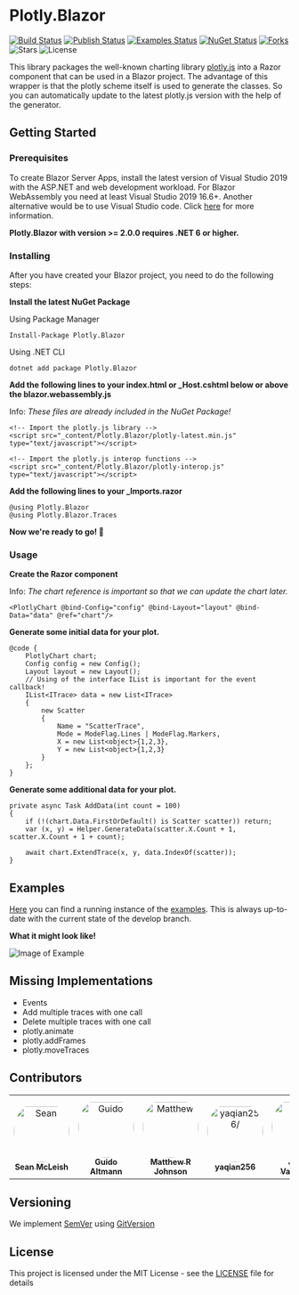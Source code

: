 # Plotly.Blazor

[![Build Status](https://img.shields.io/github/workflow/status/LayTec-AG/Plotly.Blazor/Build?label=build)](https://www.nuget.org/packages/Plotly.Blazor/)
[![Publish Status](https://img.shields.io/github/workflow/status/LayTec-AG/Plotly.Blazor/Publish?label=publish)](https://www.nuget.org/packages/Plotly.Blazor/)
[![Examples Status](https://img.shields.io/github/workflow/status/LayTec-AG/Plotly.Blazor/Deploy%20Examples?label=examples)](https://delightful-pebble-00ab3ee10.1.azurestaticapps.net/)
[![NuGet Status](https://img.shields.io/nuget/v/Plotly.Blazor)](https://www.nuget.org/packages/Plotly.Blazor/) 
[![Forks](https://img.shields.io/github/forks/LayTec-AG/Plotly.Blazor)](https://github.com/LayTec-AG/Plotly.Blazor/network/members)
![Stars](https://img.shields.io/github/stars/LayTec-AG/Plotly.Blazor)
![License](https://img.shields.io/github/license/LayTec-AG/Plotly.Blazor)

This library packages the well-known charting library [plotly.js](https://github.com/plotly/plotly.js) into a Razor component that can be used in a Blazor project.
The advantage of this wrapper is that the plotly scheme itself is used to generate the classes. So you can automatically update to the latest plotly.js version with the help of the generator.

## Getting Started

### Prerequisites

To create Blazor Server Apps, install the latest version of Visual Studio 2019 with the ASP.NET and web development workload.
For Blazor WebAssembly you need at least Visual Studio 2019 16.6+.
Another alternative would be to use Visual Studio code. Click [here](https://docs.microsoft.com/en-us/aspnet/core/blazor/get-started?view=aspnetcore-3.1&tabs=visual-studio-code) for more information.

**Plotly.Blazor with version >= 2.0.0 requires .NET 6 or higher.**


### Installing

After you have created your Blazor project, you need to do the following steps:


**Install the latest NuGet Package**

Using Package Manager
```
Install-Package Plotly.Blazor
```

Using .NET CLI
```
dotnet add package Plotly.Blazor
```


**Add the following lines to your index.html or _Host.cshtml below or above the blazor.webassembly.js**

Info: *These files are already included in the NuGet Package!*

```
<!-- Import the plotly.js library -->
<script src="_content/Plotly.Blazor/plotly-latest.min.js" type="text/javascript"></script>

<!-- Import the plotly.js interop functions -->
<script src="_content/Plotly.Blazor/plotly-interop.js" type="text/javascript"></script>
```

**Add the following lines to your _Imports.razor**

```
@using Plotly.Blazor
@using Plotly.Blazor.Traces
```

**Now we're ready to go! :tada:**

### Usage

**Create the Razor component**

Info: *The chart reference is important so that we can update the chart later.*

```
<PlotlyChart @bind-Config="config" @bind-Layout="layout" @bind-Data="data" @ref="chart"/>
```

**Generate some initial data for your plot.**

```
@code {
    PlotlyChart chart;
    Config config = new Config();
    Layout layout = new Layout();
    // Using of the interface IList is important for the event callback!
    IList<ITrace> data = new List<ITrace>
    {
        new Scatter
        {
            Name = "ScatterTrace",
            Mode = ModeFlag.Lines | ModeFlag.Markers,
            X = new List<object>{1,2,3},
            Y = new List<object>{1,2,3}
        }
    };
}
```

**Generate some additional data for your plot.**

```
private async Task AddData(int count = 100)
{
    if (!(chart.Data.FirstOrDefault() is Scatter scatter)) return;
    var (x, y) = Helper.GenerateData(scatter.X.Count + 1, scatter.X.Count + 1 + count);

    await chart.ExtendTrace(x, y, data.IndexOf(scatter));
}
```

## Examples

[Here](https://delightful-pebble-00ab3ee10.1.azurestaticapps.net/) you can find a running instance of the [examples](Plotly.Blazor.Examples/). This is always up-to-date with the current state of the develop branch.

**What it might look like!**

![Image of Example](https://i.imgur.com/WU4tdSA.png)

## Missing Implementations

- Events
- Add multiple traces with one call
- Delete multiple traces with one call
- plotly.animate
- plotly.addFrames
- plotly.moveTraces

## Contributors

<table>
<tr>
    <td align="center" style="word-wrap: break-word; width: 150.0; height: 150.0">
        <a href=https://github.com/sean-mcl>
            <img src=https://avatars.githubusercontent.com/u/64470948?v=4 width="100;"  style="border-radius:50%;align-items:center;justify-content:center;overflow:hidden;padding-top:10px" alt=Sean McLeish/>
            <br />
            <sub style="font-size:14px"><b>Sean McLeish</b></sub>
        </a>
    </td>
    <td align="center" style="word-wrap: break-word; width: 150.0; height: 150.0">
        <a href=https://github.com/guido-altmann>
            <img src=https://avatars.githubusercontent.com/u/61827902?v=4 width="100;"  style="border-radius:50%;align-items:center;justify-content:center;overflow:hidden;padding-top:10px" alt=Guido Altmann/>
            <br />
            <sub style="font-size:14px"><b>Guido Altmann</b></sub>
        </a>
    </td>
    <td align="center" style="word-wrap: break-word; width: 150.0; height: 150.0">
        <a href=https://github.com/centreboard>
            <img src=https://avatars.githubusercontent.com/u/10487726?v=4 width="100;"  style="border-radius:50%;align-items:center;justify-content:center;overflow:hidden;padding-top:10px" alt=Matthew R Johnson/>
            <br />
            <sub style="font-size:14px"><b>Matthew R Johnson</b></sub>
        </a>
    </td>
    <td align="center" style="word-wrap: break-word; width: 150.0; height: 150.0">
        <a href=https://github.com/yaqian256>
            <img src=https://avatars.githubusercontent.com/u/83148975?v=4 width="100;"  style="border-radius:50%;align-items:center;justify-content:center;overflow:hidden;padding-top:10px" alt=yaqian256/>
            <br />
            <sub style="font-size:14px"><b>yaqian256</b></sub>
        </a>
    </td>
    <td align="center" style="word-wrap: break-word; width: 150.0; height: 150.0">
        <a href=https://github.com/jvaque>
            <img src=https://avatars.githubusercontent.com/u/32816191?v=4 width="100;"  style="border-radius:50%;align-items:center;justify-content:center;overflow:hidden;padding-top:10px" alt=Jesus Vaquerizo/>
            <br />
            <sub style="font-size:14px"><b>Jesus Vaquerizo</b></sub>
        </a>
    </td>
    <td align="center" style="word-wrap: break-word; width: 150.0; height: 150.0">
        <a href=https://github.com/parnold75>
            <img src=https://avatars.githubusercontent.com/u/11851030?v=4 width="100;"  style="border-radius:50%;align-items:center;justify-content:center;overflow:hidden;padding-top:10px" alt=parnold75/>
            <br />
            <sub style="font-size:14px"><b>parnold75</b></sub>
        </a>
    </td>
</tr>
</table>

## Versioning

We implement [SemVer](http://semver.org/) using [GitVersion](https://github.com/GitTools/GitVersion/)

## License

This project is licensed under the MIT License - see the [LICENSE](LICENSE) file for details
